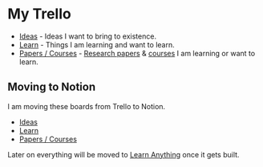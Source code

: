 # My Trello

* [Ideas](https://trello.com/b/alB1ryRP) - Ideas I want to bring to existence.
* [Learn](https://trello.com/b/cu32qF3q) - Things I am learning and want to learn.
* [Papers / Courses](https://trello.com/b/EKl1Ie3q) - [Research papers](../research-papers/) & [courses](../courses.md) I am learning or want to learn.

## Moving to Notion

I am moving these boards from Trello to Notion.

* [Ideas](https://www.notion.so/Ideas-0b5a4e8a88f34fe29a1f33dad02e5332)
* [Learn](https://www.notion.so/Learn-05c0eac7be904e0da89cd8a3bf7ab509)
* [Papers / Courses](https://www.notion.so/Papers-Courses-8f00c7c500d5460490a5800c5d5db431)

Later on everything will be moved to [Learn Anything](https://learn-anything.xyz) once it gets built.

